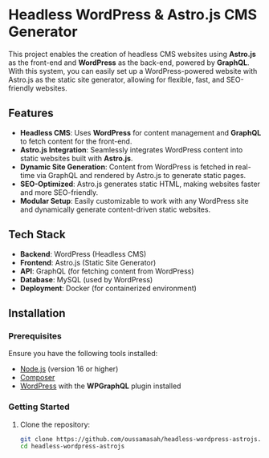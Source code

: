 # Headless WordPress & Astro.js CMS Generator

This project enables the creation of headless CMS websites using **Astro.js** as the front-end and **WordPress** as the back-end, powered by **GraphQL**. With this system, you can easily set up a WordPress-powered website with Astro.js as the static site generator, allowing for flexible, fast, and SEO-friendly websites.

## Features
- **Headless CMS**: Uses **WordPress** for content management and **GraphQL** to fetch content for the front-end.
- **Astro.js Integration**: Seamlessly integrates WordPress content into static websites built with **Astro.js**.
- **Dynamic Site Generation**: Content from WordPress is fetched in real-time via GraphQL and rendered by Astro.js to generate static pages.
- **SEO-Optimized**: Astro.js generates static HTML, making websites faster and more SEO-friendly.
- **Modular Setup**: Easily customizable to work with any WordPress site and dynamically generate content-driven static websites.

## Tech Stack
- **Backend**: WordPress (Headless CMS)
- **Frontend**: Astro.js (Static Site Generator)
- **API**: GraphQL (for fetching content from WordPress)
- **Database**: MySQL (used by WordPress)
- **Deployment**: Docker (for containerized environment)

## Installation

### Prerequisites
Ensure you have the following tools installed:
- [Node.js](https://nodejs.org/) (version 16 or higher)
- [Composer](https://getcomposer.org/)
- [WordPress](https://wordpress.org/) with the **WPGraphQL** plugin installed

### Getting Started

1. Clone the repository:
   ```bash
   git clone https://github.com/oussamasah/headless-wordpress-astrojs.git
   cd headless-wordpress-astrojs
